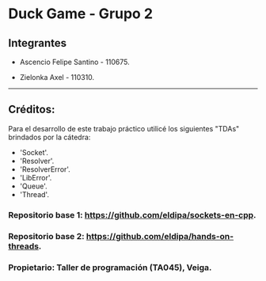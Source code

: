 # Duck Game - Grupo 2

## Integrantes

- Ascencio Felipe Santino - 110675.

- Zielonka Axel - 110310.

---

## Créditos:

Para el desarrollo de este trabajo práctico utilicé los siguientes "TDAs" brindados por la cátedra:
- 'Socket'.
- 'Resolver'.
- 'ResolverError'.
- 'LibError'.
- 'Queue'.
- 'Thread'.

### Repositorio base 1: https://github.com/eldipa/sockets-en-cpp.

### Repositorio base 2: https://github.com/eldipa/hands-on-threads.

### Propietario: Taller de programación (TA045), Veiga.
